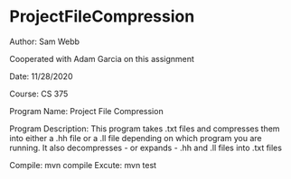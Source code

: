 # ProjectFileCompression

Author: Sam Webb

Cooperated with Adam Garcia on this assignment

Date: 11/28/2020

Course: CS 375

Program Name: Project File Compression

Program Description: This program takes .txt files and compresses them into either a .hh file or a .ll file depending on which program you are running. It also decompresses - or expands - .hh and .ll files into .txt files

Compile: mvn compile
Excute: mvn test
